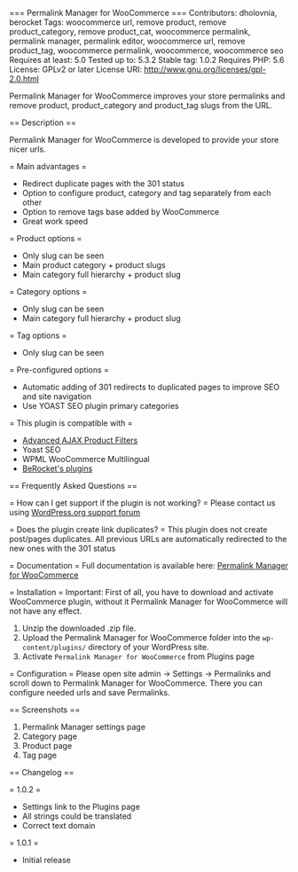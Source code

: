 === Permalink Manager for WooCommerce ===
Contributors: dholovnia, berocket
Tags: woocommerce url, remove product, remove product_category, remove product_cat, woocommerce permalink, permalink manager, permalink editor, woocommerce url, remove product_tag, woocommerce permalink, woocommerce, woocommerce seo
Requires at least: 5.0
Tested up to: 5.3.2
Stable tag: 1.0.2
Requires PHP: 5.6
License: GPLv2 or later
License URI: http://www.gnu.org/licenses/gpl-2.0.html

Permalink Manager for WooCommerce improves your store permalinks and remove product, product_category and product_tag slugs from the URL.

== Description ==

Permalink Manager for WooCommerce is developed to provide your store nicer urls.


= Main advantages =

* Redirect duplicate pages with the 301 status
* Option to configure product, category and tag separately from each other
* Option to remove tags base added by WooCommerce
* Great work speed


= Product options =

* Only slug can be seen
* Main product category + product slugs
* Main category full hierarchy + product slug


= Category options =

* Only slug can be seen
* Main category full hierarchy + product slug


= Tag options =

* Only slug can be seen


= Pre-configured options =

* Automatic adding of 301 redirects to duplicated pages to improve SEO and site navigation
* Use YOAST SEO plugin primary categories


= This plugin is compatible with =

* [Advanced AJAX Product Filters](https://wordpress.org/plugins/woocommerce-ajax-filters/)
* Yoast SEO
* WPML WooCommerce Multilingual
* [BeRocket's plugins](https://berocket.com/products/?utm_source=wordpress_org&utm_medium=plugin_links&utm_campaign=permalink_manager)


== Frequently Asked Questions ==

= How can I get support if the plugin is not working? =
Please contact us using [WordPress.org support forum](https://wordpress.org/support/plugin/permalink-manager-for-woocommerce/)

= Does the plugin create link duplicates?  =
This plugin does not create post/pages duplicates. All previous URLs are automatically redirected to the new ones with the 301 status

= Documentation =
Full documentation is available here: [Permalink Manager for WooCommerce](https://woocommerce-permalink-manager.com/)

= Installation =
Important: First of all, you have to download and activate WooCommerce plugin, without it Permalink Manager for WooCommerce will not have any effect.

1. Unzip the downloaded .zip file.
2. Upload the Permalink Manager for WooCommerce folder into the `wp-content/plugins/` directory of your WordPress site.
3. Activate `Permalink Manager for WooCommerce` from Plugins page

= Configuration =
Please open site admin -> Settings -> Permalinks and scroll down to Permalink Manager for WooCommerce. There you can configure needed urls and save Permalinks.

== Screenshots ==

1. Permalink Manager settings page
2. Category page
3. Product page
4. Tag page


== Changelog ==

= 1.0.2 =
* Settings link to the Plugins page
* All strings could be translated
* Correct text domain

= 1.0.1 =
* Initial release